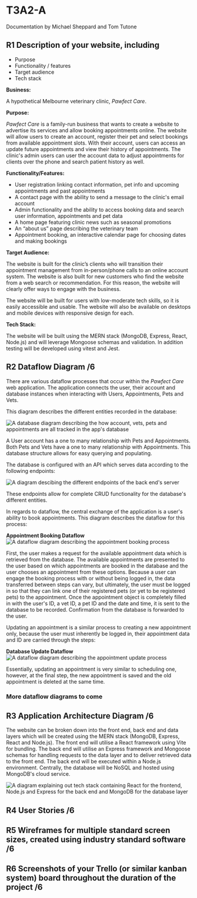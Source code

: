 # T3A2-A

Documentation by Michael Sheppard and Tom Tutone

## R1 Description of your website, including

- Purpose
- Functionality / features
- Target audience
- Tech stack

**Business:**

A hypothetical Melbourne veterinary clinic, _Pawfect Care_.

**Purpose:**

_Pawfect Care_ is a family-run business that wants to create a website to advertise its services and allow booking appointments online. The website will allow users to create an account, register their pet and select bookings from available appointment slots. With their account, users can access an update future appointments and view their history of appointments. The clinic's admin users can user the account data to adjust appointments for clients over the phone and search patient history as well.

**Functionality/Features:**

- User registration linking contact information, pet info and upcoming appointments and past appointments
- A contact page with the ability to send a message to the clinic's email account
- Admin functionality and the ability to access booking data and search user information, appointments and pet data
- A home page featuring clinic news such as seasonal promotions
- An “about us” page describing the veterinary team
- Appointment booking, an interactive calendar page for choosing dates and making bookings

**Target Audience:**

The website is built for the clinic’s clients who will transition their appointment management from in-person/phone calls to an online account system. The website is also built for new customers who find the website from a web search or recommendation. For this reason, the website will clearly offer ways to engage with the business.

The website will be built for users with low-moderate tech skills, so it is easily accessible and usable. The website will also be available on desktops and mobile devices with responsive design for each.

**Tech Stack:**

The website will be built using the MERN stack (MongoDB, Express, React, Node.js) and will leverage Mongoose schemas and validation. In addition testing will be developed using vitest and Jest.

## R2 Dataflow Diagram /6

There are various dataflow processes that occur within the _Pawfect Care_ web application. The application connects the user, their account and database instances when interacting with Users, Appointments, Pets and Vets.

This diagram describes the different entities recorded in the database:

![A database diagram describing the how account, vets, pets and appointments are all tracked in the app's database](/T3A2-A/docs/pawfect-care-db-relationships.drawio.png)

A User account has a one to many relationship with Pets and Appointments. Both Pets and Vets have a one to many relationship with Appointments. This database structure allows for easy querying and populating.

The database is configured with an API which serves data according to the following endpoints:

![A diagram descibing the different endpoints of the back end's server](/T3A2-A/docs/pawfect-care-api-diagram.drawio.png)

These endpoints allow for complete CRUD functionality for the database's different entities.

In regards to dataflow, the central exchange of the application is a user's ability to book appointments. This diagram describes the dataflow for this process:

**Appointment Booking Dataflow**
![A dataflow diagram describing the appointment booking process](/T3A2-A/docs/pawfect-care-v2-appointment-booking-df-diagram.drawio.png)

First, the user makes a request for the available appointment data which is retrieved from the database. The available appointments are presented to the user based on which appointments are booked in the database and the user chooses an appointment from these options. Because a user can engage the booking process with or without being logged in, the data transferred between steps can vary, but ultimately, the user must be logged in so that they can link one of their registered pets (or yet to be registered pets) to the appointment. Once the appointment object is completely filled in with the user's ID, a vet ID, a pet ID and the date and time, it is sent to the database to be recorded. Confirmation from the database is forwarded to the user.

Updating an appointment is a similar process to creating a new appointment only, because the user must inherently be logged in, their appointment data and ID are carried through the steps:

**Database Update Dataflow**
![A dataflow diagram describing the appointment update process](/T3A2-A/docs/pawfect-care-v2-appointment-update-df-diagram.drawio.png)

Essentially, updating an appointment is very similar to scheduling one, however, at the final step, the new appointment is saved and the old appointment is deleted at the same time.

### More dataflow diagrams to come

## R3 Application Architecture Diagram /6

The website can be broken down into the front end, back end and data layers which will be created using the MERN stack (MongoDB, Express, React and Node.js). The front end will utilise a React framework using Vite for bundling. The back end will utilise an Express framework and Mongoose schemas for handling requests to the data layer and to deliver retrieved data to the front end. The back end will be executed within a Node.js environment.  Centrally, the database will be NoSQL and hosted using MongoDB's cloud service.

![A diagram explaining out tech stack containing React for the frontend, Node.js and Express for the back end and MongoDB for the database layer](/T3A2-A/docs/pawfect-care-aa--diagram.drawio.png)

## R4 User Stories /6

## R5 Wireframes for multiple standard screen sizes, created using industry standard software /6

## R6 Screenshots of your Trello (or similar kanban system) board throughout the duration of the project /6

